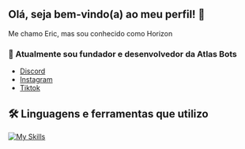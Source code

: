 ## Olá, seja bem-vindo(a) ao meu perfil! 👋

Me chamo Eric, mas sou conhecido como Horizon

### 👑 Atualmente sou fundador e desenvolvedor da Atlas Bots
- [Discord](https://discord.gg/atlasbots)
- [Instagram](https://www.instagram.com/atlasbotsoficial/)
- [Tiktok](https://www.tiktok.com/@atlas_bots)
  
## 🛠️ Linguagens e ferramentas que utilizo
[![My Skills](https://skillicons.dev/icons?i=typescript,javascript,nodejs,discordjs,vscode)](https://skillicons.dev)

<!--
[![My Skills](https://skillicons.dev/icons?i=discord,vscode)](https://skillicons.dev)
-->
